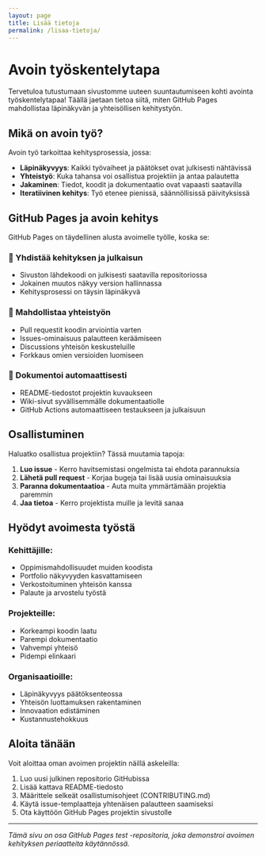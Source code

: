 ```yaml
---
layout: page
title: Lisää tietoja
permalink: /lisaa-tietoja/
---
```


# Avoin työskentelytapa

Tervetuloa tutustumaan sivustomme uuteen suuntautumiseen kohti avointa työskentelytapaa! Täällä jaetaan tietoa siitä, miten GitHub Pages mahdollistaa läpinäkyvän ja yhteisöllisen kehitystyön.

## Mikä on avoin työ?

Avoin työ tarkoittaa kehitysprosessia, jossa:

- **Läpinäkyvyys**: Kaikki työvaiheet ja päätökset ovat julkisesti nähtävissä
- **Yhteistyö**: Kuka tahansa voi osallistua projektiin ja antaa palautetta  
- **Jakaminen**: Tiedot, koodit ja dokumentaatio ovat vapaasti saatavilla
- **Iteratiivinen kehitys**: Työ etenee pienissä, säännöllisissä päivityksissä

## GitHub Pages ja avoin kehitys

GitHub Pages on täydellinen alusta avoimelle työlle, koska se:

### 🔗 Yhdistää kehityksen ja julkaisun
- Sivuston lähdekoodi on julkisesti saatavilla repositoriossa
- Jokainen muutos näkyy version hallinnassa
- Kehitysprosessi on täysin läpinäkyvä

### 👥 Mahdollistaa yhteistyön
- Pull requestit koodin arviointia varten
- Issues-ominaisuus palautteen keräämiseen
- Discussions yhteisön keskusteluille
- Forkkaus omien versioiden luomiseen

### 📖 Dokumentoi automaattisesti
- README-tiedostot projektin kuvaukseen
- Wiki-sivut syvällisemmälle dokumentaatiolle
- GitHub Actions automaattiseen testaukseen ja julkaisuun

## Osallistuminen

Haluatko osallistua projektiin? Tässä muutamia tapoja:

1. **Luo issue** - Kerro havitsemistasi ongelmista tai ehdota parannuksia
2. **Lähetä pull request** - Korjaa bugeja tai lisää uusia ominaisuuksia  
3. **Paranna dokumentaatioa** - Auta muita ymmärtämään projektia paremmin
4. **Jaa tietoa** - Kerro projektista muille ja levitä sanaa

## Hyödyt avoimesta työstä

### Kehittäjille:
- Oppimismahdollisuudet muiden koodista
- Portfolio näkyvyyden kasvattamiseen
- Verkostoituminen yhteisön kanssa
- Palaute ja arvostelu työstä

### Projekteille:
- Korkeampi koodin laatu
- Parempi dokumentaatio
- Vahvempi yhteisö
- Pidempi elinkaari

### Organisaatioille:
- Läpinäkyvyys päätöksenteossa  
- Yhteisön luottamuksen rakentaminen
- Innovaation edistäminen
- Kustannustehokkuus

## Aloita tänään

Voit aloittaa oman avoimen projektin näillä askeleilla:

1. Luo uusi julkinen repositorio GitHubissa
2. Lisää kattava README-tiedosto
3. Määrittele selkeät osallistumisohjeet (CONTRIBUTING.md)
4. Käytä issue-templaatteja yhtenäisen palautteen saamiseksi
5. Ota käyttöön GitHub Pages projektin sivustolle

---

*Tämä sivu on osa GitHub Pages test -repositoria, joka demonstroi avoimen kehityksen periaatteita käytännössä.*
